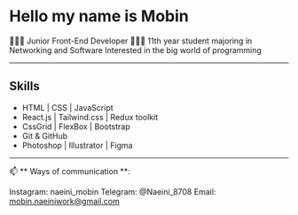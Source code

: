 # Hello my name is Mobin

👨🏻‍💻 Junior Front-End Developer
👨🏻‍🎓 11th year student majoring in Networking and Software
Interested in the big world of programming

---

## Skills

- HTML | CSS | JavaScript
- React.js | Tailwind.css | Redux toolkit
- CssGrid | FlexBox | Bootstrap
- Git & GitHub
- Photoshop | Illustrator | Figma

---

📫 ** Ways of communication **:

Instagram: naeini_mobin
Telegram: @Naeini_8708
Email: mobin.naeiniwork@gmail.com